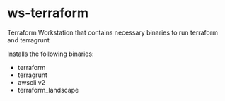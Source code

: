 # ws-terraform
Terraform Workstation that contains necessary binaries to run terraform and terragrunt

Installs the following binaries:

- terraform
- terragrunt
- awscli v2
- terraform_landscape

